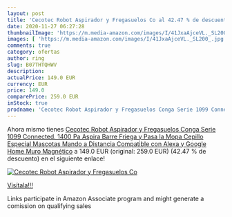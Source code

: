 ```yaml
---
layout: post
title: 'Cecotec Robot Aspirador y Fregasuelos Co al 42.47 % de descuento'
date: 2020-11-27 06:27:28
thumbnailImage: 'https://m.media-amazon.com/images/I/41JxaAjceVL._SL200_.jpg'
images: [ 'https://m.media-amazon.com/images/I/41JxaAjceVL._SL200_.jpg' ]
comments: true
category: ofertas
author: ring
slug: B07THTQHWV
description:
actualPrice: 149.0 EUR
currency: EUR
price: 149.0
comparePrice: 259.0 EUR
inStock: true
prodname: 'Cecotec Robot Aspirador y Fregasuelos Conga Serie 1099 Connected. 1400 Pa  Aspira  Barre  Friega y Pasa la Mopa  Cepillo Especial Mascotas  Mando a Distancia  Compatible con Alexa y Google Home  Muro Magnético'
---
```


Ahora mismo tienes [Cecotec Robot Aspirador y Fregasuelos Conga Serie 1099 Connected. 1400 Pa  Aspira  Barre  Friega y Pasa la Mopa  Cepillo Especial Mascotas  Mando a Distancia  Compatible con Alexa y Google Home  Muro Magnético](https://www.amazon.es/dp/B07THTQHWV/?tag=tolees-21) a 149.0 EUR (original: 259.0 EUR) (42.47 %  de descuento) en el siguiente enlace!

[![Cecotec Robot Aspirador y Fregasuelos Co](https://m.media-amazon.com/images/I/41JxaAjceVL._SL200_.jpg)](https://www.amazon.es/dp/B07THTQHWV/?tag=tolees-21)

[Visítala!!!](https://www.amazon.es/dp/B07THTQHWV/?tag=tolees-21)

Links participate in Amazon Associate program and might generate a comission on qualifying sales
